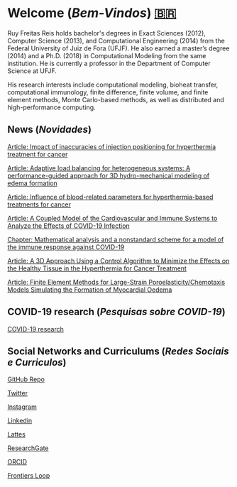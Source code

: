 # Welcome (_Bem-Vindos_) [<span>&#x1f1e7;&#x1f1f7;</span>](index.md)

Ruy Freitas Reis holds bachelor's degrees in Exact Sciences (2012), Computer Science (2013), and Computational Engineering (2014) from the Federal University of Juiz de Fora (UFJF). He also earned a master’s degree (2014) and a Ph.D. (2018) in Computational Modeling from the same institution. He is currently a professor in the Department of Computer Science at UFJF.

His research interests include computational modeling, bioheat transfer, computational immunology, finite difference, finite volume, and finite element methods, Monte Carlo-based methods, as well as distributed and high-performance computing.


## News (_Novidades_)

[Article: Impact of inaccuracies of injection positioning for hyperthermia treatment for cancer](http://dx.doi.org/10.1016/j.cam.2025.116780)

[Article: Adaptive load balancing for heterogeneous systems: A performance-guided approach for 3D hydro-mechanical modeling of edema formation](http://dx.doi.org/10.1016/j.cam.2025.116770)

[Article: Influence of blood-related parameters for hyperthermia-based treatments for cancer](https://doi.org/10.1016/j.jocs.2025.102556)

[Article: A Coupled Model of the Cardiovascular and Immune Systems to Analyze the Effects of COVID-19 Infection](https://doi.org/10.3390/biotech14010019)

[Chapter: Mathematical analysis and a nonstandard scheme for a model of the immune response against COVID-19](http://dx.doi.org/10.1090/conm/793/15881)

[Article: A 3D Approach Using a Control Algorithm to Minimize the Effects on the Healthy Tissue in the Hyperthermia for Cancer Treatment](http://dx.doi.org/10.3390/e25040684)

[Article: Finite Element Methods for Large-Strain Poroelasticity/Chemotaxis Models Simulating the Formation of Myocardial Oedema](http://dx.doi.org/10.1007/s10915-022-01944-2)


## COVID-19 research (_Pesquisas sobre COVID-19_)

[COVID-19 research](covid19_en.md)

## Social Networks and Curriculums (_Redes Sociais e Curriculos_)

[GitHub Repo](https://github.com/ruyfreis)

[Twitter](https://twitter.com/ruyfreis)

[Instagram](https://www.instagram.com/prof.ruyfreis/)

[Linkedin](https://www.linkedin.com/in/ruyfreis/)

[Lattes](http://lattes.cnpq.br/3218907171568989)

[ResearchGate](https://www.researchgate.net/profile/Ruy-Reis)

[ORCID](https://orcid.org/0000-0001-5215-3744)

[Frontiers Loop](https://loop.frontiersin.org/people/982384)

